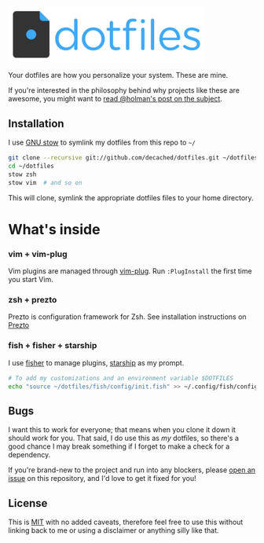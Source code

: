<img src="extra/logo.png" alt="dotfiles logo" width="400">

Your dotfiles are how you personalize your system. These are mine.

If you're interested in the philosophy behind why projects like these are awesome, you might want
to [read @holman's post on the subject][1].

## Installation

I use [GNU stow][stow] to symlink my dotfiles from this repo to `~/`

```sh
git clone --recursive git://github.com/decached/dotfiles.git ~/dotfiles
cd ~/dotfiles
stow zsh
stow vim  # and so on
```

This will clone, symlink the appropriate dotfiles files to your home directory.

What's inside
===

### vim + vim-plug

Vim plugins are managed through [vim-plug]. Run `:PlugInstall` the first time you start Vim.

### zsh + prezto

Prezto is configuration framework for Zsh. See installation instructions on [Prezto]

### fish + fisher + starship

I use [fisher] to manage plugins, [starship] as my prompt.

```sh
# To add my customizations and an environment variable $DOTFILES
echo "source ~/dotfiles/fish/config/init.fish" >> ~/.config/fish/config.fish
```

## Bugs

I want this to work for everyone; that means when you clone it down it should work for you. That said, I do use this as
*my* dotfiles, so there's a good chance I may break something if I forget to make a check for a dependency.

If you're brand-new to the project and run into any blockers, please [open an issue][4] on this repository, and I'd love
to get it fixed for you!

## License

This is [MIT][5] with no added caveats, therefore feel free to use this without linking back to me or using a disclaimer
or anything silly like that.

[stow]: https://www.gnu.org/software/stow/
[vim-plug]: https://github.com/junegunn/vim-plug
[prezto]: https://github.com/sorin-ionescu/prezto
[fisher]: https://github.com/jorgebucaran/fisher
[starship]: https://starship.rs
[1]: http://zachholman.com/2010/08/dotfiles-are-meant-to-be-forked/
[3]: https://github.com/decached/dotfiles/fork
[4]: https://github.com/decached/dotfiles/issues
[5]: LICENSE.md
